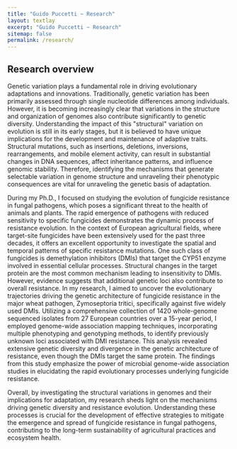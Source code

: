 ```yaml
---
title: "Guido Puccetti ~ Research"
layout: textlay
excerpt: "Guido Puccetti ~ Research"
sitemap: false
permalink: /research/
---
```


## Research overview

Genetic variation plays a fundamental role in driving evolutionary adaptations and innovations. Traditionally, genetic variation has been primarily assessed through single nucleotide differences among individuals. However, it is becoming increasingly clear that variations in the structure and organization of genomes also contribute significantly to genetic diversity. Understanding the impact of this "structural" variation on evolution is still in its early stages, but it is believed to have unique implications for the development and maintenance of adaptive traits. Structural mutations, such as insertions, deletions, inversions, rearrangements, and mobile element activity, can result in substantial changes in DNA sequences, affect inheritance patterns, and influence genomic stability. Therefore, identifying the mechanisms that generate selectable variation in genome structure and unraveling their phenotypic consequences are vital for unraveling the genetic basis of adaptation.

During my Ph.D., I focused on studying the evolution of fungicide resistance in fungal pathogens, which poses a significant threat to the health of animals and plants. The rapid emergence of pathogens with reduced sensitivity to specific fungicides demonstrates the dynamic process of resistance evolution. In the context of European agricultural fields, where target-site fungicides have been extensively used for the past three decades, it offers an excellent opportunity to investigate the spatial and temporal patterns of specific resistance mutations. One such class of fungicides is demethylation inhibitors (DMIs) that target the CYP51 enzyme involved in essential cellular processes. Structural changes in the target protein are the most common mechanism leading to insensitivity to DMIs. However, evidence suggests that additional genetic loci also contribute to overall resistance. In my research, I aimed to uncover the evolutionary trajectories driving the genetic architecture of fungicide resistance in the major wheat pathogen, Zymoseptoria tritici, specifically against five widely used DMIs. Utilizing a comprehensive collection of 1420 whole-genome sequenced isolates from 27 European countries over a 15-year period, I employed genome-wide association mapping techniques, incorporating multiple phenotyping and genotyping methods, to identify previously unknown loci associated with DMI resistance. This analysis revealed extensive genetic diversity and divergence in the genetic architecture of resistance, even though the DMIs target the same protein. The findings from this study emphasize the power of microbial genome-wide association studies in elucidating the rapid evolutionary processes underlying fungicide resistance.

Overall, by investigating the structural variations in genomes and their implications for adaptation, my research sheds light on the mechanisms driving genetic diversity and resistance evolution. Understanding these processes is crucial for the development of effective strategies to mitigate the emergence and spread of fungicide resistance in fungal pathogens, contributing to the long-term sustainability of agricultural practices and ecosystem health.
